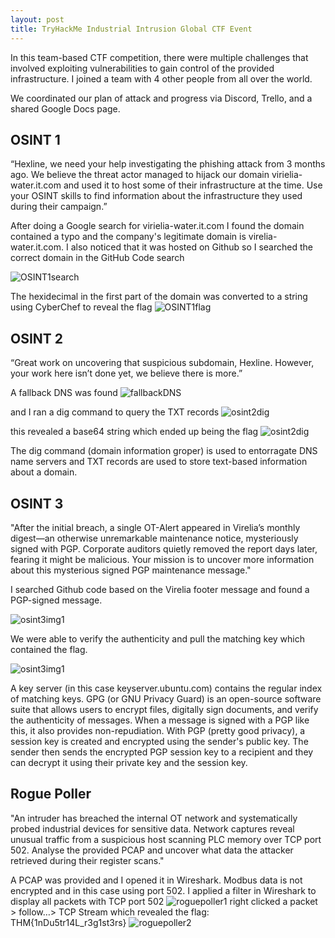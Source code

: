 ```yaml
---
layout: post
title: TryHackMe Industrial Intrusion Global CTF Event
---
```


In this team-based CTF competition, there were multiple challenges that involved exploiting vulnerabilities to gain control of the provided infrastructure. I joined a team with 4 other people from all over the world.

We coordinated our plan of attack and progress via Discord, Trello, and a shared Google Docs page.


## OSINT 1

“Hexline, we need your help investigating the phishing attack from 3 months ago. We believe the threat actor managed to hijack our domain virielia-water.it.com and used it to host some of their infrastructure at the time. Use your OSINT skills to find information about the infrastructure they used during their campaign.”

After doing a Google search for virielia-water.it.com I found the domain contained a typo and the company's legitimate domain is virelia-water.it.com. I also noticed that it was hosted on Github so I searched the correct domain in the GitHub Code search

![OSINT1search]({{site.baseurl}}/assets/images/Industrial-Intrusion/OSINT1search.png)

The hexidecimal in the first part of the domain was converted to a string using CyberChef to reveal the flag
![OSINT1flag]({{site.baseurl}}/assets/images/Industrial-Intrusion/OSINT1-Cybercherf.png)

## OSINT 2

“Great work on uncovering that suspicious subdomain, Hexline. However, your work here isn’t done yet, we believe there is more.”

A fallback DNS was found
![fallbackDNS]({{site.baseurl}}/assets/images/Industrial-Intrusion/osint2img3.png)

and I ran a dig command to query the TXT records
![osint2dig]({{site.baseurl}}/assets/images/Industrial-Intrusion/osint2dig.png)

this revealed a base64 string which ended up being the flag
![osint2dig]({{site.baseurl}}/assets/images/Industrial-Intrusion/OSINT2Cyberchef.png)

The dig command (domain information groper) is used to entorragate DNS name servers and TXT records are used to store text-based information about a domain.

## OSINT 3

"After the initial breach, a single OT-Alert appeared in Virelia’s monthly digest—an otherwise unremarkable maintenance notice, mysteriously signed with PGP. Corporate auditors quietly removed the report days later, fearing it might be malicious. Your mission is to uncover more information about this mysterious signed PGP maintenance message."

I searched Github code based on the Virelia footer message and found a PGP-signed message.

![osint3img1]({{site.baseurl}}/assets/images/Industrial-Intrusion/osint3img1.png)

We were able to verify the authenticity and pull the matching key which contained the flag.

![osint3img1]({{site.baseurl}}/assets/images/Industrial-Intrusion/osint3.png)

A key server (in this case keyserver.ubuntu.com) contains the regular index of matching keys. GPG (or GNU Privacy Guard) is an open-source software suite that allows users to encrypt files, digitally sign documents, and verify the authenticity of messages.  When a message is signed with a PGP like this, it also provides non-repudiation.  With PGP (pretty good privacy), a session key is created and encrypted using the sender's public key.  The sender then sends the encrypted PGP session key to a recipient and they can decrypt it using their private key and the session key.

## Rogue Poller

"An intruder has breached the internal OT network and systematically probed industrial devices for sensitive data. Network captures reveal unusual traffic from a suspicious host scanning PLC memory over TCP port 502.
Analyse the provided PCAP and uncover what data the attacker retrieved during their register scans."

A PCAP was provided and I opened it in Wireshark. Modbus data is not encrypted and in this case using port 502. I applied a filter in Wireshark to display all packets with TCP port 502
![roguepoller1]({{site.baseurl}}/assets/images/Industrial-Intrusion/rogue-poller-portfilterwireshark.png)
 right clicked a packet > follow…> TCP Stream which revealed the flag: THM{1nDu5tr14L_r3g1st3rs}
![roguepoller2]({{site.baseurl}}/assets/images/Industrial-Intrusion/rogue-poller-tcpstream.png)
